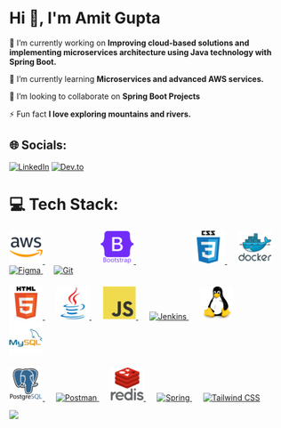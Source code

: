 <h1 align="left">Hi 👋, I'm Amit Gupta</h1>

 🔭 I’m currently working on **Improving cloud-based solutions and implementing microservices architecture using Java technology with Spring Boot.**

 🌱 I’m currently learning **Microservices and advanced AWS services.**

 👯 I’m looking to collaborate on **Spring Boot Projects**

 ⚡ Fun fact **I love exploring mountains and rivers.**
 

## 🌐 Socials:
[![LinkedIn](https://img.shields.io/badge/LinkedIn-%230077B5.svg?logo=linkedin&logoColor=white)](https://linkedin.com/in/amitguptaa09/) [![Dev.to](https://img.shields.io/badge/-Dev.to-FE7A16?logo=dev.to&logoColor=white)](https://dev.to/amit09)

# 💻 Tech Stack:

<!-- Row 1 -->
<p align="left" style="margin-bottom: 20px;">
    <a href="https://aws.amazon.com" target="_blank" rel="noopener noreferrer" style="margin-right: 100px;">
        <img src="https://raw.githubusercontent.com/devicons/devicon/master/icons/amazonwebservices/amazonwebservices-original-wordmark.svg" alt="AWS" width="60" height="60">
    </a>
    <a href="https://getbootstrap.com" target="_blank" rel="noopener noreferrer" style="margin-right: 100px;">
        <img src="https://raw.githubusercontent.com/devicons/devicon/master/icons/bootstrap/bootstrap-plain-wordmark.svg" alt="Bootstrap" width="60" height="60">
    </a>
    <a href="https://www.w3schools.com/css/" target="_blank" rel="noopener noreferrer" style="margin-right: 20px;">
        <img src="https://raw.githubusercontent.com/devicons/devicon/master/icons/css3/css3-original-wordmark.svg" alt="CSS3" width="60" height="60">
    </a>
    <a href="https://www.docker.com/" target="_blank" rel="noopener noreferrer" style="margin-right: 20px;">
        <img src="https://raw.githubusercontent.com/devicons/devicon/master/icons/docker/docker-original-wordmark.svg" alt="Docker" width="60" height="60">
    </a>
    <a href="https://www.figma.com/" target="_blank" rel="noopener noreferrer" style="margin-right: 20px;">
        <img src="https://www.vectorlogo.zone/logos/figma/figma-icon.svg" alt="Figma" width="60" height="60">
    </a>
    <a href="https://git-scm.com/" target="_blank" rel="noopener noreferrer" style="margin-right: 20px;">
        <img src="https://www.vectorlogo.zone/logos/git-scm/git-scm-icon.svg" alt="Git" width="60" height="60">
    </a>
</p>

<!-- Row 2 -->
<p align="left" style="margin-bottom: 20px;">
    <a href="https://www.w3.org/html/" target="_blank" rel="noopener noreferrer" style="margin-right: 20px;">
        <img src="https://raw.githubusercontent.com/devicons/devicon/master/icons/html5/html5-original-wordmark.svg" alt="HTML5" width="60" height="60">
    </a>
    <a href="https://www.java.com" target="_blank" rel="noopener noreferrer" style="margin-right: 20px;">
        <img src="https://raw.githubusercontent.com/devicons/devicon/master/icons/java/java-original.svg" alt="Java" width="60" height="60">
    </a>
    <a href="https://developer.mozilla.org/en-US/docs/Web/JavaScript" target="_blank" rel="noopener noreferrer" style="margin-right: 20px;">
        <img src="https://raw.githubusercontent.com/devicons/devicon/master/icons/javascript/javascript-original.svg" alt="JavaScript" width="60" height="60">
    </a>
    <a href="https://www.jenkins.io" target="_blank" rel="noopener noreferrer" style="margin-right: 20px;">
        <img src="https://www.vectorlogo.zone/logos/jenkins/jenkins-icon.svg" alt="Jenkins" width="60" height="60">
    </a>
    <a href="https://www.linux.org/" target="_blank" rel="noopener noreferrer" style="margin-right: 20px;">
        <img src="https://raw.githubusercontent.com/devicons/devicon/master/icons/linux/linux-original.svg" alt="Linux" width="60" height="60">
    </a>
    <a href="https://www.mysql.com/" target="_blank" rel="noopener noreferrer" style="margin-right: 20px;">
        <img src="https://raw.githubusercontent.com/devicons/devicon/master/icons/mysql/mysql-original-wordmark.svg" alt="MySQL" width="60" height="60">
    </a>
</p>

<!-- Row 3 -->
<p align="left">
    <a href="https://www.postgresql.org" target="_blank" rel="noopener noreferrer" style="margin-right: 20px;">
        <img src="https://raw.githubusercontent.com/devicons/devicon/master/icons/postgresql/postgresql-original-wordmark.svg" alt="PostgreSQL" width="60" height="60">
    </a>
    <a href="https://postman.com" target="_blank" rel="noopener noreferrer" style="margin-right: 20px;">
        <img src="https://www.vectorlogo.zone/logos/getpostman/getpostman-icon.svg" alt="Postman" width="60" height="60">
    </a>
    <a href="https://redis.io" target="_blank" rel="noopener noreferrer" style="margin-right: 20px;">
        <img src="https://raw.githubusercontent.com/devicons/devicon/master/icons/redis/redis-original-wordmark.svg" alt="Redis" width="60" height="60">
    </a>
    <a href="https://spring.io/" target="_blank" rel="noopener noreferrer" style="margin-right: 20px;">
        <img src="https://www.vectorlogo.zone/logos/springio/springio-icon.svg" alt="Spring" width="60" height="60">
    </a>
    <a href="https://tailwindcss.com/" target="_blank" rel="noopener noreferrer" style="margin-right: 20px;">
        <img src="https://www.vectorlogo.zone/logos/tailwindcss/tailwindcss-icon.svg" alt="Tailwind CSS" width="60" height="60">
    </a>
</p>






[![](https://visitcount.itsvg.in/api?id=Amit&label=Profile%20Views&color=12&pretty=false)](https://visitcount.itsvg.in)

